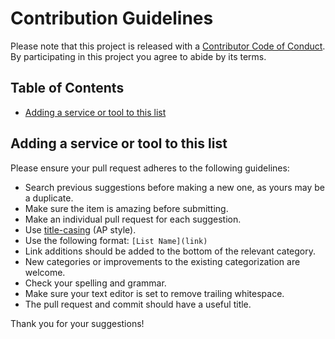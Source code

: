 # Contribution Guidelines

Please note that this project is released with a [Contributor Code of Conduct](code-of-conduct.md). By participating in this project you agree to abide by its terms.

## Table of Contents

- [Adding a service or tool to this list](#adding-a-service-or-tool-to-this-list)  

## Adding a service or tool to this list

Please ensure your pull request adheres to the following guidelines:

- Search previous suggestions before making a new one, as yours may be a duplicate.
- Make sure the item is amazing before submitting.
- Make an individual pull request for each suggestion.
- Use [title-casing](http://titlecapitalization.com) (AP style).
- Use the following format: `[List Name](link)`
- Link additions should be added to the bottom of the relevant category.
- New categories or improvements to the existing categorization are welcome.
- Check your spelling and grammar.
- Make sure your text editor is set to remove trailing whitespace.
- The pull request and commit should have a useful title. 

Thank you for your suggestions!
